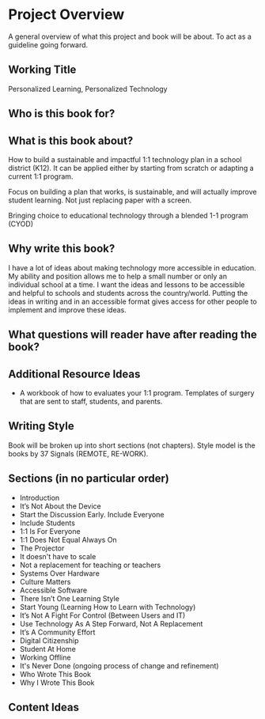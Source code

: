 # Project Overview
A general overview of what this project and book will be about. To act as a guideline going forward. 

## Working Title
Personalized Learning, Personalized Technology

## Who is this book for?

## What is this book about?
How to build a sustainable and impactful 1:1 technology plan in a school district (K12). It can be applied either by starting from scratch or adapting a current 1:1 program. 

Focus on building a plan that works, is sustainable, and will actually improve student learning. Not just replacing paper with a screen.

Bringing choice to educational technology through a blended 1-1 program (CYOD)

## Why write this book?
I have a lot of ideas about making technology more accessible in education. My ability and position allows me to help a small number or only an individual school at a time. I want the ideas and lessons to be accessible and helpful to schools and students across the country/world. Putting the ideas in writing and in an accessible format gives access for other people to implement and improve these ideas. 

## What questions will reader have after reading the book?

## Additional Resource Ideas 
- A workbook of how to evaluates your 1:1 program. Templates of surgery that are sent to staff, students, and parents. 

## Writing Style
Book will be broken up into short sections (not chapters). Style model is the books by 37 Signals (REMOTE, RE-WORK). 

## Sections (in no particular order)
- Introduction
- It’s Not About the Device 
- Start the Discussion Early. Include Everyone
- Include Students
- 1:1 Is For Everyone 
- 1:1 Does Not Equal Always On
- The Projector
- It doesn't have to scale
- Not a replacement for teaching or teachers 
- Systems Over Hardware 
- Culture Matters
- Accessible Software
- There Isn’t One Learning Style
- Start Young (Learning How to Learn with Technology)
- It’s Not A Fight For Control (Between Users and IT)
- Use Technology As A Step Forward, Not A Replacement
- It’s A Community Effort
- Digital Citizenship 
- Student At Home
- Working Offline
- It's Never Done (ongoing process of change and refinement)
- Who Wrote This Book
- Why I Wrote This Book 

## Content Ideas
